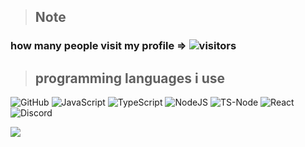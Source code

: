 
> ## **Note**
### how many people visit my profile => ![visitors](https://komarev.com/ghpvc/?username=euvii&style=flat&color=010101&label=visitors)


> ## **programming languages i use**

![GitHub](https://img.shields.io/badge/GitHub-181717.svg?style=for-the-badge&logo=GitHub&logoColor=white)
![JavaScript](https://img.shields.io/badge/JavaScript-F7DF1E.svg?style=for-the-badge&logo=JavaScript&logoColor=black)
![TypeScript](https://img.shields.io/badge/TypeScript-3178C6.svg?style=for-the-badge&logo=TypeScript&logoColor=white)
![NodeJS](https://img.shields.io/badge/Node.js-5FA04E.svg?style=for-the-badge&logo=nodedotjs&logoColor=white)
![TS-Node](https://img.shields.io/badge/tsnode-3178C6.svg?style=for-the-badge&logo=ts-node&logoColor=white)
![React](https://img.shields.io/badge/React-61DAFB.svg?style=for-the-badge&logo=React&logoColor=black)
![Discord](https://img.shields.io/badge/Discord-5865F2.svg?style=for-the-badge&logo=Discord&logoColor=white)

<img src="https://discord.c99.nl/widget/theme-4/702848671540314133.png">
